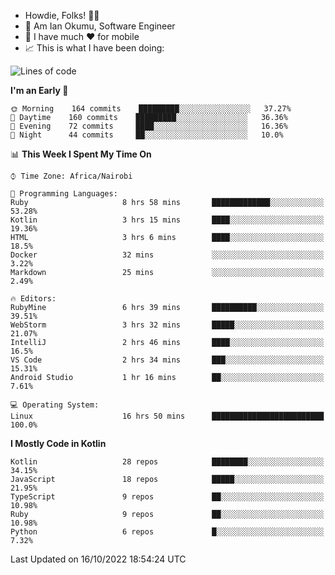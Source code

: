 
* Howdie, Folks! 👋🤓
* 🤪 Am Ian Okumu, Software Engineer
* 📱 I have much ❤️ for mobile
* 📈 This is what I have been doing:
  
<!-- <a href="https://otsembo.github.io/OtsemboPortfolio/" style="margin-right:.5%; margin-top=.5%;">
  <img align="center" src="https://github-readme-stats.vercel.app/api/top-langs/?username=otsembo&layout=compact" />
</a> -->

<!--START_SECTION:waka-->
![Lines of code](https://img.shields.io/badge/From%20Hello%20World%20I%27ve%20Written-782%20Thousand%20lines%20of%20code-blue)

**I'm an Early 🐤** 

```text
🌞 Morning    164 commits    █████████░░░░░░░░░░░░░░░░   37.27% 
🌆 Daytime    160 commits    █████████░░░░░░░░░░░░░░░░   36.36% 
🌃 Evening    72 commits     ████░░░░░░░░░░░░░░░░░░░░░   16.36% 
🌙 Night      44 commits     ██░░░░░░░░░░░░░░░░░░░░░░░   10.0%

```


📊 **This Week I Spent My Time On** 

```text
⌚︎ Time Zone: Africa/Nairobi

💬 Programming Languages: 
Ruby                     8 hrs 58 mins       █████████████░░░░░░░░░░░░   53.28% 
Kotlin                   3 hrs 15 mins       ████░░░░░░░░░░░░░░░░░░░░░   19.36% 
HTML                     3 hrs 6 mins        ████░░░░░░░░░░░░░░░░░░░░░   18.5% 
Docker                   32 mins             ░░░░░░░░░░░░░░░░░░░░░░░░░   3.22% 
Markdown                 25 mins             ░░░░░░░░░░░░░░░░░░░░░░░░░   2.49%

🔥 Editors: 
RubyMine                 6 hrs 39 mins       ██████████░░░░░░░░░░░░░░░   39.51% 
WebStorm                 3 hrs 32 mins       █████░░░░░░░░░░░░░░░░░░░░   21.07% 
IntelliJ                 2 hrs 46 mins       ████░░░░░░░░░░░░░░░░░░░░░   16.5% 
VS Code                  2 hrs 34 mins       ███░░░░░░░░░░░░░░░░░░░░░░   15.31% 
Android Studio           1 hr 16 mins        ██░░░░░░░░░░░░░░░░░░░░░░░   7.61%

💻 Operating System: 
Linux                    16 hrs 50 mins      █████████████████████████   100.0%

```

**I Mostly Code in Kotlin** 

```text
Kotlin                   28 repos            ████████░░░░░░░░░░░░░░░░░   34.15% 
JavaScript               18 repos            █████░░░░░░░░░░░░░░░░░░░░   21.95% 
TypeScript               9 repos             ██░░░░░░░░░░░░░░░░░░░░░░░   10.98% 
Ruby                     9 repos             ██░░░░░░░░░░░░░░░░░░░░░░░   10.98% 
Python                   6 repos             █░░░░░░░░░░░░░░░░░░░░░░░░   7.32%

```



 Last Updated on 16/10/2022 18:54:24 UTC
<!--END_SECTION:waka-->

<br />
<br />
<br />
<br />
<br />
  
  </div>
<!---
otsembo/otsembo is a ✨ special ✨ repository because its `README.md` (this file) appears on your GitHub profile.
You can click the Preview link to take a look at your changes.
--->
